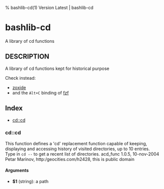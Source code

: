 % bashlib-cd(1) Version Latest | bashlib-cd
# bashlib-cd

A library of cd functions

## DESCRIPTION

A library of cd functions kept for historical purpose

Check instead:
* [zoxide](https://github.com/ajeetdsouza/zoxide)
* and the `Alt+C` binding of [fzf](https://github.com/junegunn/fzf#key-bindings-for-command-line)

## Index

* [cd::cd](#cdcd)

### cd::cd

This function defines a 'cd' replacement function capable of keeping,
displaying and accessing history of visited directories, up to 10 entries.
Type in `cd --` to get a recent list of directories.
acd_func 1.0.5, 10-nov-2004
Petar Marinov, http:/geocities.com/h2428, this is public domain

#### Arguments

* **$1** (string): a path

